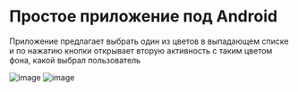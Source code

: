 # Простое приложение под Android 
Приложение предлагает выбрать один из цветов в выпадающем списке и по нажатию кнопки открывает вторую активность с таким цветом фона, какой выбрал пользователь


![image](https://github.com/egorDementev/android-lab-1/assets/57751210/12a48bce-1d5d-4fbb-974a-2bbd50af4df3)
![image](https://github.com/egorDementev/android-lab-1/assets/57751210/7c513bbb-25b7-4520-8ec0-96e81157f678)
